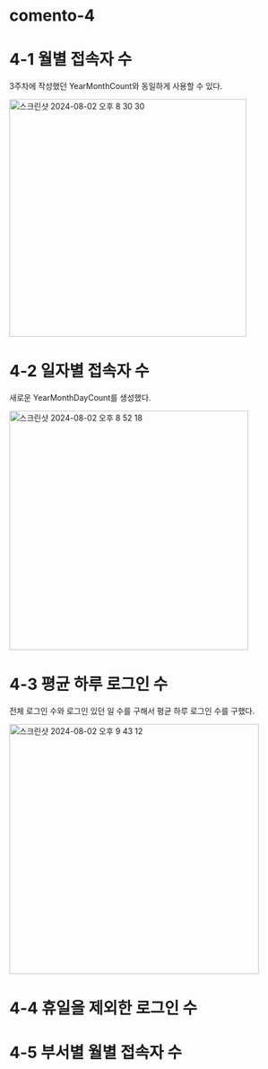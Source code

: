 # comento-4
# 4-1 월별 접속자 수
3주차에 작성했던 YearMonthCount와 동일하게 사용할 수 있다.

<img width="423" alt="스크린샷 2024-08-02 오후 8 30 30" src="https://github.com/user-attachments/assets/da1e2363-b929-4fa4-a4a3-00f430c1a5ae">

# 4-2 일자별 접속자 수
새로운 YearMonthDayCount를 생성했다.

<img width="426" alt="스크린샷 2024-08-02 오후 8 52 18" src="https://github.com/user-attachments/assets/40de6106-7ba3-460f-8e35-3a3218a83e47">

# 4-3 평균 하루 로그인 수
전체 로그인 수와 로그인 있던 일 수를 구해서 평균 하루 로그인 수를 구했다.

<img width="445" alt="스크린샷 2024-08-02 오후 9 43 12" src="https://github.com/user-attachments/assets/aa2248c0-2b47-4768-a3c9-2f25cbf259ff">


# 4-4 휴일을 제외한 로그인 수
# 4-5 부서별 월별 접속자 수
